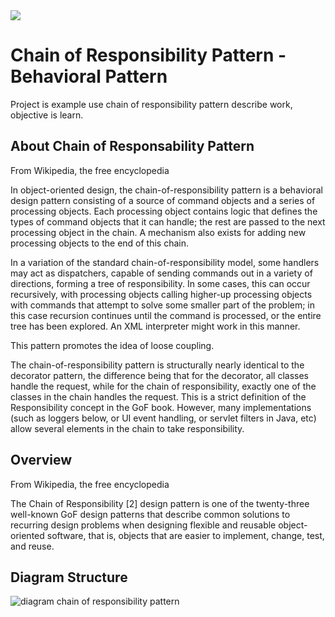 <img src="https://img.shields.io/badge/Java-ED8B00?style=for-the-badge&logo=java&logoColor=white" /> 

# Chain of Responsibility Pattern - Behavioral Pattern

Project is example use chain of responsibility pattern describe work, objective is learn.

## About Chain of Responsability Pattern

From Wikipedia, the free encyclopedia

In object-oriented design, the chain-of-responsibility pattern is a behavioral design pattern consisting of a source of command objects and a series of processing objects.
Each processing object contains logic that defines the types of command objects that it can handle; the rest are passed to the next processing object in the chain.
A mechanism also exists for adding new processing objects to the end of this chain.

In a variation of the standard chain-of-responsibility model, some handlers may act as dispatchers, capable of sending commands out in a variety of directions, forming a tree of responsibility. 
In some cases, this can occur recursively, with processing objects calling higher-up processing objects with commands that attempt to solve some smaller part of the problem;
in this case recursion continues until the command is processed, or the entire tree has been explored. An XML interpreter might work in this manner.

This pattern promotes the idea of loose coupling.

The chain-of-responsibility pattern is structurally nearly identical to the decorator pattern, the difference being that for the decorator,
all classes handle the request, while for the chain of responsibility, exactly one of the classes in the chain handles the request.
This is a strict definition of the Responsibility concept in the GoF book. However, many implementations
(such as loggers below, or UI event handling, or servlet filters in Java, etc) 
allow several elements in the chain to take responsibility.

## Overview
From Wikipedia, the free encyclopedia

The Chain of Responsibility [2] design pattern is one of the twenty-three well-known GoF design patterns that describe common solutions to recurring design problems when
designing flexible and reusable object-oriented software, that is, objects that are easier to implement, change, test, and reuse.

## Diagram Structure

<img src="diagramChain.png" alt="diagram chain of responsibility pattern">


